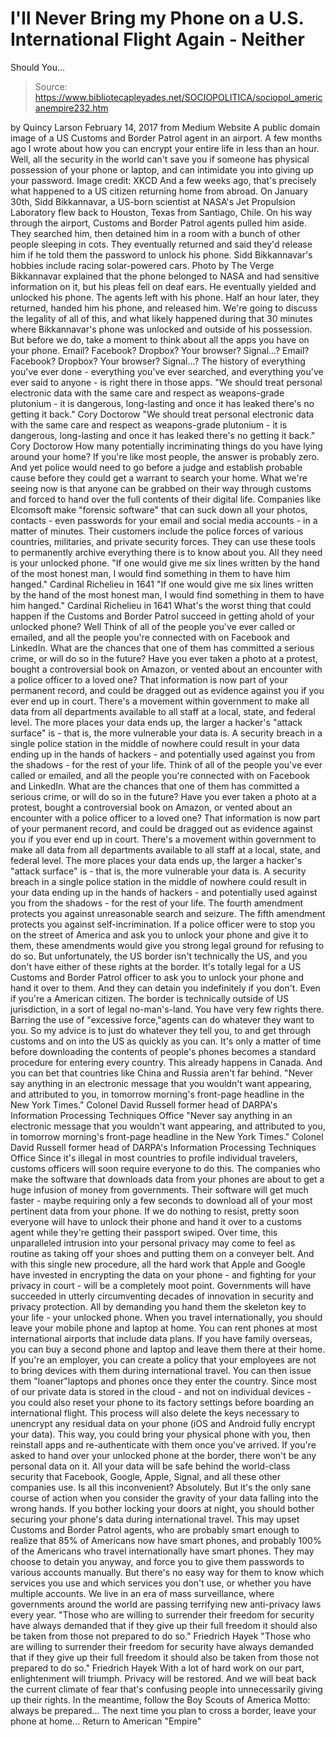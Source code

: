 # I'll Never Bring my Phone on a U.S. International Flight Again - Neither 
Should You...

> Source: https://www.bibliotecapleyades.net/SOCIOPOLITICA/sociopol_americanempire232.htm

by Quincy Larson February 14, 2017
from Medium Website
A public domain image of a
US Customs and Border Patrol agent in an airport.
A few months ago I wrote about how you can encrypt your entire life in less than an hour.
Well, all the security in the world can't save you if someone has physical possession of your phone or laptop, and can intimidate you into giving up your password.
Image credit: XKCD
And a few weeks ago, that's precisely what happened to a US citizen returning home from abroad.
On January 30th, Sidd Bikkannavar, a US-born scientist at NASA's Jet Propulsion Laboratory flew back to Houston, Texas from Santiago, Chile.
On his way through the airport, Customs and Border Patrol agents pulled him aside. They searched him, then detained him in a room with a bunch of other people sleeping in cots.
They eventually returned and said they'd release him if he told them the password to unlock his phone.
Sidd Bikkannavar's hobbies
include racing solar-powered cars.
Photo by The Verge
Bikkannavar explained that the phone belonged to NASA and had sensitive information on it, but his pleas fell on deaf ears.
He eventually yielded and unlocked his phone. The agents left with his phone. Half an hour later, they returned, handed him his phone, and released him.
We're going to discuss the legality of all of this, and what likely happened during that 30 minutes where Bikkannavar's phone was unlocked and outside of his possession.
But before we do, take a moment to think about all the apps you have on your phone.
Email? Facebook? Dropbox? Your browser? Signal...?
Email?
Facebook?
Dropbox?
Your browser?
Signal...?
The history of everything you've ever done - everything you've ever searched, and everything you've ever said to anyone - is right there in those apps.
"We should treat personal electronic data with the same care and respect as weapons-grade plutonium - it is dangerous, long-lasting and once it has leaked there's no getting it back." Cory Doctorow
"We should treat personal electronic data with the same care and respect as weapons-grade plutonium - it is dangerous, long-lasting and once it has leaked there's no getting it back."
Cory Doctorow
How many potentially incriminating things do you have lying around your home?
If you're like most people, the answer is probably zero. And yet police would need to go before a judge and establish probable cause before they could get a warrant to search your home.
What we're seeing now is that anyone can be grabbed on their way through customs and forced to hand over the full contents of their digital life.
Companies like Elcomsoft make "forensic software" that can suck down all your photos, contacts - even passwords for your email and social media accounts - in a matter of minutes. Their customers include the police forces of various countries, militaries, and private security forces.
They can use these tools to permanently archive everything there is to know about you.
All they need is your unlocked phone.
"If one would give me six lines written by the hand of the most honest man, I would find something in them to have him hanged." Cardinal Richelieu in 1641
"If one would give me six lines written by the hand of the most honest man, I would find something in them to have him hanged."
Cardinal Richelieu
in 1641
What's the worst thing that could happen if the Customs and Border Patrol succeed in getting ahold of your unlocked phone? Well
Think of all of the people you've ever called or emailed, and all the people you're connected with on Facebook and LinkedIn. What are the chances that one of them has committed a serious crime, or will do so in the future? Have you ever taken a photo at a protest, bought a controversial book on Amazon, or vented about an encounter with a police officer to a loved one? That information is now part of your permanent record, and could be dragged out as evidence against you if you ever end up in court. There's a movement within government to make all data from all departments available to all staff at a local, state, and federal level. The more places your data ends up, the larger a hacker's "attack surface" is - that is, the more vulnerable your data is. A security breach in a single police station in the middle of nowhere could result in your data ending up in the hands of hackers - and potentially used against you from the shadows - for the rest of your life.
Think of all of the people you've ever called or emailed, and all the people you're connected with on Facebook and LinkedIn. What are the chances that one of them has committed a serious crime, or will do so in the future?
Have you ever taken a photo at a protest, bought a controversial book on Amazon, or vented about an encounter with a police officer to a loved one?
That information is now part of your permanent record, and could be dragged out as evidence against you if you ever end up in court.
There's a movement within government to make all data from all departments available to all staff at a local, state, and federal level.
The more places your data ends up, the larger a hacker's "attack surface" is - that is, the more vulnerable your data is.
A security breach in a single police station in the middle of nowhere could result in your data ending up in the hands of hackers - and potentially used against you from the shadows - for the rest of your life.
The fourth amendment protects you against unreasonable search and seizure.
The fifth amendment protects you against self-incrimination.
If a police officer were to stop you on the street of America and ask you to unlock your phone and give it to them, these amendments would give you strong legal ground for refusing to do so.
But unfortunately, the US border isn't technically the US, and you don't have either of these rights at the border.
It's totally legal for a US Customs and Border Patrol officer to ask you to unlock your phone and hand it over to them. And they can detain you indefinitely if you don't. Even if you're a American citizen.
The border is technically outside of US jurisdiction, in a sort of legal no-man's-land. You have very few rights there. Barring the use of "excessive force,"agents can do whatever they want to you.
So my advice is to just do whatever they tell you, to and get through customs and on into the US as quickly as you can.
It's only a matter of time before downloading the contents of people's phones becomes a standard procedure for entering every country. This already happens in Canada.
And you can bet that countries like China and Russia aren't far behind.
"Never say anything in an electronic message that you wouldn't want appearing, and attributed to you, in tomorrow morning's front-page headline in the New York Times." Colonel David Russell former head of DARPA's Information Processing Techniques Office
"Never say anything in an electronic message that you wouldn't want appearing, and attributed to you, in tomorrow morning's front-page headline in the New York Times."
Colonel David Russell
former head of DARPA's Information Processing Techniques Office
Since it's illegal in most countries to profile individual travelers, customs officers will soon require everyone to do this.
The companies who make the software that downloads data from your phones are about to get a huge infusion of money from governments. Their software will get much faster - maybe requiring only a few seconds to download all of your most pertinent data from your phone.
If we do nothing to resist, pretty soon everyone will have to unlock their phone and hand it over to a customs agent while they're getting their passport swiped.
Over time, this unparalleled intrusion into your personal privacy may come to feel as routine as taking off your shoes and putting them on a conveyer belt.
And with this single new procedure, all the hard work that Apple and Google have invested in encrypting the data on your phone - and fighting for your privacy in court - will be a completely moot point.
Governments will have succeeded in utterly circumventing decades of innovation in security and privacy protection. All by demanding you hand them the skeleton key to your life - your unlocked phone.
When you travel internationally, you should leave your mobile phone and laptop at home. You can rent phones at most international airports that include data plans.
If you have family overseas, you can buy a second phone and laptop and leave them there at their home.
If you're an employer, you can create a policy that your employees are not to bring devices with them during international travel. You can then issue them "loaner"laptops and phones once they enter the country.
Since most of our private data is stored in the cloud - and not on individual devices - you could also reset your phone to its factory settings before boarding an international flight. This process will also delete the keys necessary to unencrypt any residual data on your phone (iOS and Android fully encrypt your data).
This way, you could bring your physical phone with you, then reinstall apps and re-authenticate with them once you've arrived. If you're asked to hand over your unlocked phone at the border, there won't be any personal data on it.
All your data will be safe behind the world-class security that Facebook, Google, Apple, Signal, and all these other companies use.
Is all this inconvenient? Absolutely. But it's the only sane course of action when you consider the gravity of your data falling into the wrong hands.
If you bother locking your doors at night, you should bother securing your phone's data during international travel.
This may upset Customs and Border Patrol agents, who are probably smart enough to realize that 85% of Americans now have smart phones, and probably 100% of the Americans who travel internationally have smart phones. They may choose to detain you anyway, and force you to give them passwords to various accounts manually.
But there's no easy way for them to know which services you use and which services you don't use, or whether you have multiple accounts.
We live in an era of mass surveillance, where governments around the world are passing terrifying new anti-privacy laws every year.
"Those who are willing to surrender their freedom for security have always demanded that if they give up their full freedom it should also be taken from those not prepared to do so." Friedrich Hayek
"Those who are willing to surrender their freedom for security have always demanded that if they give up their full freedom it should also be taken from those not prepared to do so."
Friedrich Hayek
With a lot of hard work on our part, enlightenment will triumph. Privacy will be restored. And we will beat back the current climate of fear that's confusing people into unnecessarily giving up their rights.
In the meantime, follow the Boy Scouts of America Motto:
always be prepared...
The next time you plan to cross a border, leave your phone at home...
Return to American "Empire"
